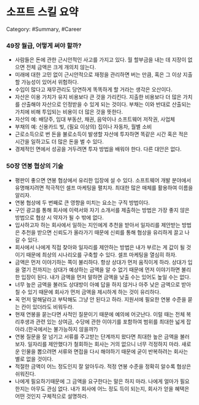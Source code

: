# 소프트 스킬 요약

Category: #Summary, #Career

### 49장 월급, 어떻게 써야 할까?

- 사람들은 돈에 관한 근시안적인 사고를 가지고 있다. 월 할부금을 내는 데 지장이 없으면 전체 금액은 크게 개의치 않는다.
- 미래에 대한 고민 없이 근시안적으로 재정을 관리하면 버는 만큼, 혹은 그 이상 지출할 가능성이 있어서 위험하다.
- 수입이 많다고 재무관리도 당연하게 똑똑하게 할 거라는 생각은 오산이다.
- 자산은 이용 가치가 유지 비용보다 큰 것을 가리킨다. 지출한 비용보다 더 많은 가치를 산출해야 자산으로 인정받을 수 있게 되는 것이다. 부채는 이와 반대로 산출되는 가치에 비해 투입되는 비용이 더 많은 것을 뜻한다.
- 자산의 예: 배당주, 임대 부동산, 채권, 음악이나 소프트웨어 저작권, 사업체
- 부채의 예: 신용카드 빚, (필요 이상의) 집이나 자동차, 월별 소비
- 근로소득으로 번 돈을 불로소득이 발생할 자산에 투자하면 똑같은 시간 혹은 적은 시간을 일하고도 더 많은 돈을 벌 수 있다.
- 경제적인 면에서 성공을 거두려면 투자 방법을 배워야 한다. 다른 대안은 없다.

### 50장 연봉 협상의 기술

- 평판이 좋으면 연봉 협상에서 유리한 입장에 설 수 있다. 소프트웨어 개발 분야에서 유명해지려면 적극적인 셀프 마케팅을 펼치자. 최대한 많은 매체를 활용하여 이름을 알리자.
- 연봉 협상에 두 번째로 큰 영향을 미치는 요소는 구직 방법이다.
- 구인 광고를 통해 회사에 이력서와 자기 소개서를 제출하는 방법은 가장 좋지 않은 방법으로 협상 시 약자가 될 수 밖에 없다.
- 입사하고자 하는 회사에서 일하는 지인에게 추천을 받아서 일자리를 제안받는 방법은 추천을 받으면 신뢰도가 올라가기 때문에 신뢰를 통해 협상을 유리하게 끌고 나갈 수 있다.
- 회사에서 나에게 직접 찾아와 일자리를 제안하는 방법은 내가 부르는 게 값이 될 것이기 때문에 최상의 시나리오를 구축할 수 있다. 셀프 마케팅을 열심히 하자.
- 금액은 먼저 이야기하는 쪽이 불리하다. 항상 상대가 먼저 움직이게 하라. 상대가 입을 열기 전까지는 상대가 예상하는 금액을 알 수 없기 때문에 먼저 이야기하면 불리한 입장이 된다. 내가 금액을 먼저 말하면 금액을 낮출 수는 있어도 높일 수는 없다.
- 너무 높은 금액을 불러도 상대방이 아예 답을 하지 않거나 아주 낮은 금액으로 받아칠 수 있기 때문에 회사가 먼저 금액을 제시하게 하는 것이 유리하다.
- 꼭 먼저 말해달라고 부탁해도 그냥 안 된다고 하라. 지원서에 필요한 연봉 수준을 묻는 칸이 있더라도 비워두라.
- 현재 연봉을 묻는다면 사적인 질문이기 때문에 예의에 어긋난다. 이럴 때는 전체 복리후생과 관련 있는 상여금, 수당에 관한 이야기를 포함하여 범위를 최대한 넓게 잡아라.(한국에서는 불가능하지 않을까?)
- 연봉 질문을 잘 넘기고 서류를 주고받는 단계까지 왔다면 최대한 높은 금액을 불러보자. 일자리를 제안했다가 철회하는 회사는 거의 없으니 너무 걱정하지 마라. 새로운 인물을 뽑으려면 서류와 면접을 다시 해야하기 때문에 굳이 반복하려는 회사는 별로 없을 것이다.
- 적절한 금액이 어느 정도인지 잘 알아두라. 적정 연봉 수준을 정확히 알수록 협상은 쉬워진다.
- 나에게 필요하기때문에 그 금액을 요구한다는 말은 하지 마라. 나에게 얼마가 필요한지는 아무도 관심 없다. 내가 회사에 어느 정도 득이 되는지, 회사가 얻을 혜택은 어떤 것인지 구체적으로 설명하라.
